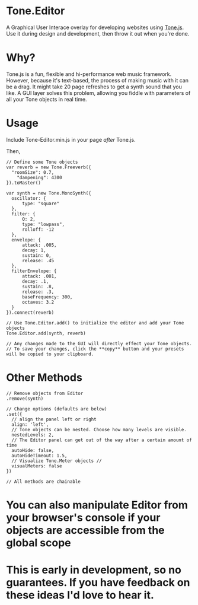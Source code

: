 # Tone.Editor
A Graphical User Interace overlay for developing websites using [Tone.js](github.com/https://github.com/Tonejs/Tone.js). Use it during design and development, then throw it out when you're done.

# Why?
Tone.js is a fun, flexible and hi-performance web music framework. However, because it's text-based, the process of making music with it can be a drag. It might take 20 page refreshes to get a synth sound that you like. A GUI layer solves this problem, allowing you fiddle with parameters of all your Tone objects in real time.

# Usage
Include Tone-Editor.min.js in your page *after* Tone.js.

Then,
```
// Define some Tone objects
var reverb = new Tone.Freeverb({
  "roomSize": 0.7,
	"dampening": 4300
}).toMaster()

var synth = new Tone.MonoSynth({
  oscillator: {
      type: "square"
  },
  filter: {
      Q: 2,
      type: "lowpass",
      rolloff: -12
  },
  envelope: {
      attack: .005,
      decay: 1,
      sustain: 0,
      release: .45
  },
  filterEnvelope: {
      attack: .001,
      decay: .1,
      sustain: .8,
      release: .3,
      baseFrequency: 300,
      octaves: 3.2
  }
}).connect(reverb)

// Use Tone.Editor.add() to initialize the editor and add your Tone objects
Tone.Editor.add(synth, reverb)

// Any changes made to the GUI will directly effect your Tone objects.
// To save your changes, click the **copy** button and your presets will be copied to your clipboard.
```
# Other Methods
```
// Remove objects from Editor
.remove(synth)

// Change options (defaults are below)
.set({
  // align the panel left or right
  align: 'left',
  // Tone objects can be nested. Choose how many levels are visible.
  nestedLevels: 2,
  // The Editor panel can get out of the way after a certain amount of time
  autoHide: false,
  autoHideTimeout: 1.5,
  // Visualize Tone.Meter objects //
  visualMeters: false
})

// All methods are chainable
```
# You can also manipulate Editor from your browser's console if your objects are accessible from the global scope


# This is early in development, so no guarantees. If you have feedback on these ideas I'd love to hear it.
